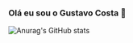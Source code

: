 ### Olá eu sou o Gustavo Costa 👋


![Anurag's GitHub stats](https://github-readme-stats.vercel.app/api?username=gustavocostamarketing&theme=dark&show_icons=true)

